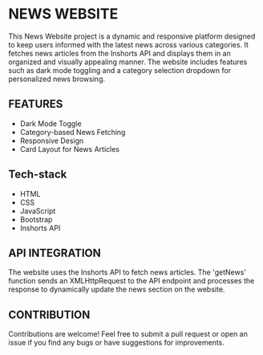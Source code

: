 # **NEWS WEBSITE**

This News Website project is a dynamic and responsive platform designed to keep users informed with the latest news across various categories. It fetches news articles from the Inshorts API and displays them in an organized and visually appealing manner. The website includes features such as dark mode toggling and a category selection dropdown for personalized news browsing.


## **FEATURES**
- Dark Mode Toggle
- Category-based News Fetching
- Responsive Design
- Card Layout for News Articles


## **Tech-stack**
- HTML
- CSS
- JavaScript
- Bootstrap
- Inshorts API


## **API INTEGRATION**
The website uses the Inshorts API to fetch news articles. The 'getNews' function sends an XMLHttpRequest to the API endpoint and processes the response to dynamically update the news section on the website.


## **CONTRIBUTION**
Contributions are welcome! Feel free to submit a pull request or open an issue if you find any bugs or have suggestions for improvements.


